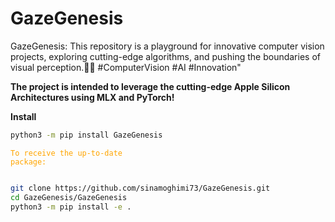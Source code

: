 # GazeGenesis
GazeGenesis: This repository is a playground for innovative computer vision projects, exploring cutting-edge algorithms, and pushing the boundaries of visual perception.🔭📸 #ComputerVision #AI #Innovation"

**The project is intended to leverage the cutting-edge Apple Silicon Architectures using MLX and PyTorch!**

**Install**
```zsh
python3 -m pip install GazeGenesis
```

<code style="color : orange">To receive the up-to-date package:</code>
```zsh

git clone https://github.com/sinamoghimi73/GazeGenesis.git
cd GazeGenesis/GazeGenesis
python3 -m pip install -e .
```
